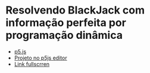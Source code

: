 # Resolvendo BlackJack com informação perfeita por programação dinâmica

* [p5.js](https://p5js.org/)
* [Projeto no p5js editor](https://editor.p5js.org/israel/sketches/S1XnKMvRQ)
* [Link fullscrren](https://editor.p5js.org/israel/full/S1XnKMvRQ)
